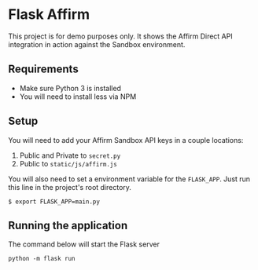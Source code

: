 # Flask Affirm
This project is for demo purposes only. It shows the Affirm Direct API integration in action against the Sandbox environment.

## Requirements
* Make sure Python 3 is installed
* You will need to install less via NPM

## Setup
You will need to add your Affirm Sandbox API keys in a couple locations:
1. Public and Private to `secret.py`
2. Public to `static/js/affirm.js`

You will also need to set a environment variable for the `FLASK_APP`. Just run this line in the project's root directory.

`$ export FLASK_APP=main.py`

## Running the application
The command below will start the Flask server

`python -m flask run`
